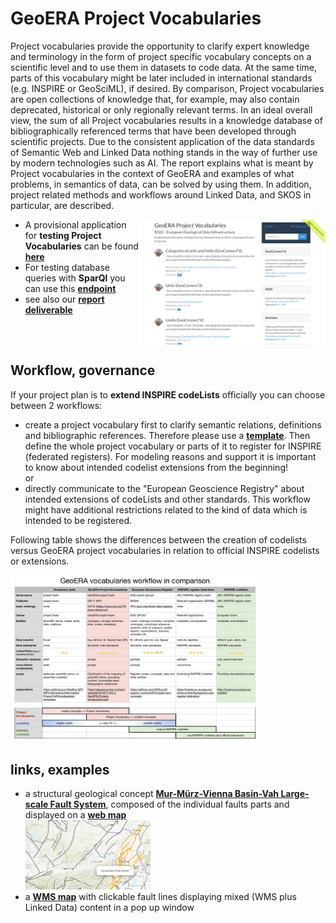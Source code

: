 # GeoERA Project Vocabularies
Project vocabularies provide the opportunity to clarify expert knowledge and terminology in the form of project specific vocabulary concepts on a scientific level and to use them in datasets to code data. At the same time, parts of this vocabulary might be later included in international standards (e.g. INSPIRE or GeoSciML), if desired. By comparison, Project vocabularies are open collections of knowledge that, for example, may also contain deprecated, historical or only regionally relevant terms. In an ideal overall view, the sum of all Project vocabularies results in a knowledge database of bibliographically referenced terms that have been developed through scientific projects. Due to the consistent application of the data standards of Semantic Web and Linked Data nothing stands in the way of further use by modern technologies such as AI. The report explains what is meant by Project vocabularies in the context of GeoERA and examples of what problems, in semantics of data, can be solved by using them. In addition, project related methods and workflows around Linked Data, and SKOS in particular, are described.

[<img align="right" src="IMG_0521.jpg" height="200px">](https://schmar00.github.io/project-vocabularies/)  
* A provisional application for **testing Project Vocabularies** can be found **[here](https://schmar00.github.io/project-vocabularies/)**  
* For testing database queries with **SparQl** you can use this **[endpoint](https://resource.geolba.ac.at/PoolParty/sparql/geoera)**  
* see also our **[report deliverable](https://geoera.eu/wp-content/uploads/2019/11/D4.3-GeoERA-Project-Vocabularies.pdf)**
<div style="clear:both;"></div>  
  
    
      
    
## Workflow, governance  
If your project plan is to **extend INSPIRE codeLists** officially you can choose between 2 workflows:  
* create a project vocabulary first to clarify semantic relations, definitions and bibliographic references. Therefore please use a **[template](https://github.com/GeoEra-GIP/WP4-Semantics/raw/master/Project%20Vocabularies/templates/PV_template_v3.zip)**. Then define the whole project vocabulary or parts of it to register for INSPIRE (federated registers). For modeling reasons and support it is important to know about intended codelist extensions from the beginning!  
or  
* directly communicate to the "European Geoscience Registry" about intended extensions of codeLists and other standards. This workflow might have additional restrictions related to the kind of data which is intended to be registered.  
  
Following table shows the differences between the creation of codelists versus GeoERA project vocabularies in relation to official INSPIRE codelists or extensions.  
  
[<img src="C5B26460-1390-47CF-BFC7-9A2C5581B44A.jpeg" width="400px">](https://github.com/GeoEra-GIP/WP4-Semantics/blob/master/Project%20Vocabularies/GeoERA%20Vocabularies%20Workflow.pdf)  
  
## links, examples
* a structural geological concept **[Mur-Mürz-Vienna Basin-Vah Large-scale Fault System](https://thesaurus.geolba.ac.at/?uri=http://resource.geolba.ac.at/structure/186&lang=en)**, composed of the individual faults parts and displayed on a **[web map](https://schmar00.github.io/gba-thesaurus/structureViewer.html?uri=http://resource.geolba.ac.at/structure/186&lang=en)**  
[<img src="webmap.jpg" width="200px">](https://schmar00.github.io/gba-thesaurus/structureViewer.html?uri=http://resource.geolba.ac.at/structure/186&lang=en)
* a **[WMS map](http://www.ce-gic.org/wms/GBA_structures_2.html)** with clickable fault lines displaying mixed (WMS plus Linked Data) content in a pop up window  

